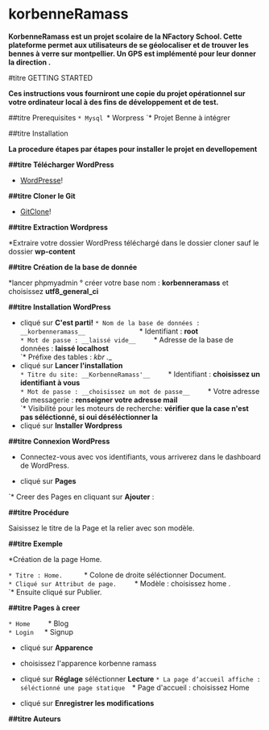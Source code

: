 # korbenneRamass

__KorbenneRamass est un projet scolaire de la NFactory School. Cette plateforme permet aux utilisateurs de se géolocaliser et de trouver les bennes à verre sur montpellier. Un GPS est implémenté pour leur donner la direction .__

#titre GETTING STARTED

__Ces instructions vous fourniront une copie du projet opérationnel sur votre ordinateur local à des fins de développement et de test.__

##titre Prerequisites
`* Mysql
`* Worpress
`* Projet Benne à intégrer

##titre Installation

__La procedure étapes par étapes pour installer le projet en devellopement__

__##titre Télécharger WordPress__

* [WordPresse](https://fr.wordpress.org/)!

__##titre Cloner le Git__

* [GitClone](https://github.com/AhmedBouk/korbenneRamass.git)!

__##titre Extraction Wordpress__

*Extraire votre dossier WordPress téléchargé dans le dossier cloner sauf le dossier __wp-content__

__##titre Création de la base de donnée__

*lancer phpmyadmin
° créer votre base nom : __korbenneramass__ et choisissez __utf8_general_ci__

__##titre Installation WordPress__ 

* cliqué sur __C'est parti!__
`* Nom de la base de données : __korbenneramass__              
`* Identifiant : __root__                                                                                                                                                                                                                    
`* Mot de passe : __laissé vide__    
`* Adresse de la base de données : __laissé localhost__    
`* Préfixe des tables : __kbr_ .__   
* cliqué sur __Lancer l'installation__    
`* Titre du site: __KorbenneRamass'__    
`* Identifiant : __choisissez un identifiant à vous__    
`* Mot de passe : __choisissez un mot de passe__    
`* Votre adresse de messagerie : __renseigner votre adresse mail__    
`* Visibilité pour les moteurs de recherche: __vérifier que la case n'est pas séléctionné, si oui déséléctionner la__    
* cliqué sur __Installer Wordpress__   

__##titre Connexion WordPress__    
    
* Connectez-vous avec vos identifiants, vous arriverez dans le dashboard de WordPress.    

* cliqué sur __Pages__    

`* Creer des Pages en cliquant sur __Ajouter__ :     

__##titre Procédure__    
     
Saisissez le titre de la Page et la relier avec son modèle.     

__##titre Exemple__     

*Création de la page Home.      

`* Titre : Home.     
`* Colone de droite séléctionner Document.    
`* Cliqué sur Attribut de page.    
`* Modèle : choisissez home .    
`* Ensuite cliqué sur Publier.    

__##titre Pages à creer__   

`* Home    
`* Blog   
`* Login  
`* Signup  

* cliqué sur __Apparence__  

* choisissez l'apparence korbenne ramass 

* cliqué sur __Réglage__  séléctionner __Lecture__
`* La page d’accueil affiche : séléctionné une page statique 
`* Page d'accueil : choisissez Home
* cliqué sur __Enregistrer les modifications__


__##titre Auteurs__